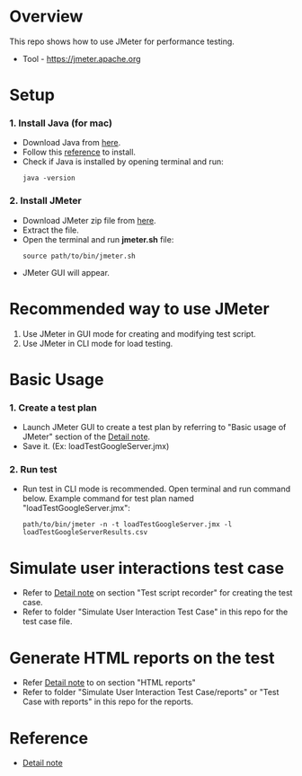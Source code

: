# Overview
This repo shows how to use JMeter for performance testing.
- Tool - https://jmeter.apache.org

# Setup
### 1. Install Java (for mac)
- Download Java from [here](https://www.java.com/en/download/).
- Follow this [reference](https://www.java.com/en/download/help/mac_install.html) to install.
- Check if Java is installed by opening terminal and run:
    ```
    java -version
    ```

### 2. Install JMeter
- Download JMeter zip file from [here](https://jmeter.apache.org/download_jmeter.cgi#binaries).
- Extract the file.
- Open the terminal and run **jmeter.sh** file:
    ```
    source path/to/bin/jmeter.sh
    ```
- JMeter GUI will appear.

# Recommended way to use JMeter
1. Use JMeter in GUI mode for creating and modifying test script.
2. Use JMeter in CLI mode for load testing.

# Basic Usage
### 1. Create a test plan
- Launch JMeter GUI to create a test plan by referring to "Basic usage of JMeter" section of the [Detail note](https://gigantic-handle-104.notion.site/JMeter-vs-Locust-Report-e8156734c7a34fbab098ef8ba4fb4394).
- Save it. (Ex: loadTestGoogleServer.jmx)

### 2. Run test
- Run test in CLI mode is recommended. Open terminal and run command below. Example command for test plan named "loadTestGoogleServer.jmx":
    ```
    path/to/bin/jmeter -n -t loadTestGoogleServer.jmx -l loadTestGoogleServerResults.csv
    ```

# Simulate user interactions test case
- Refer to [Detail note](https://gigantic-handle-104.notion.site/JMeter-vs-Locust-Report-e8156734c7a34fbab098ef8ba4fb4394) on section "Test script recorder" for creating the test case.
- Refer to folder "Simulate User Interaction Test Case" in this repo for the test case file.

# Generate HTML reports on the test
- Refer [Detail note](https://gigantic-handle-104.notion.site/JMeter-vs-Locust-Report-e8156734c7a34fbab098ef8ba4fb4394) to on section "HTML reports"
- Refer to folder "Simulate User Interaction Test Case/reports" or "Test Case with reports" in this repo for the reports.


# Reference
- [Detail note](https://gigantic-handle-104.notion.site/JMeter-vs-Locust-Report-e8156734c7a34fbab098ef8ba4fb4394)